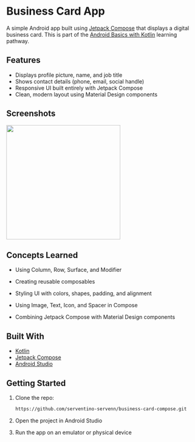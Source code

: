 # Business Card App

A simple Android app built using [Jetpack Compose](https://developer.android.com/jetpack/compose) that displays a digital business card. This is part of the [Android Basics with Kotlin](https://developer.android.com/courses/android-basics-compose/course) learning pathway.


## Features

- Displays profile picture, name, and job title
- Shows contact details (phone, email, social handle)
- Responsive UI built entirely with Jetpack Compose
- Clean, modern layout using Material Design components

## Screenshots 
<img src="https://github.com/user-attachments/assets/021d5912-60d1-4683-bbce-766f2c2b8703"  width="300"/>

## Concepts Learned
* Using Column, Row, Surface, and Modifier

* Creating reusable composables

* Styling UI with colors, shapes, padding, and alignment

* Using Image, Text, Icon, and Spacer in Compose

* Combining Jetpack Compose with Material Design components

## Built With

- [Kotlin](https://kotlinlang.org/)
- [Jetpack Compose](https://developer.android.com/jetpack/compose)
- [Android Studio](https://developer.android.com/studio)





##  Getting Started

1. Clone the repo:
   ```bash
   https://github.com/serventino-servenn/business-card-compose.git

2. Open the project in Android Studio

3. Run the app on an emulator or physical device

